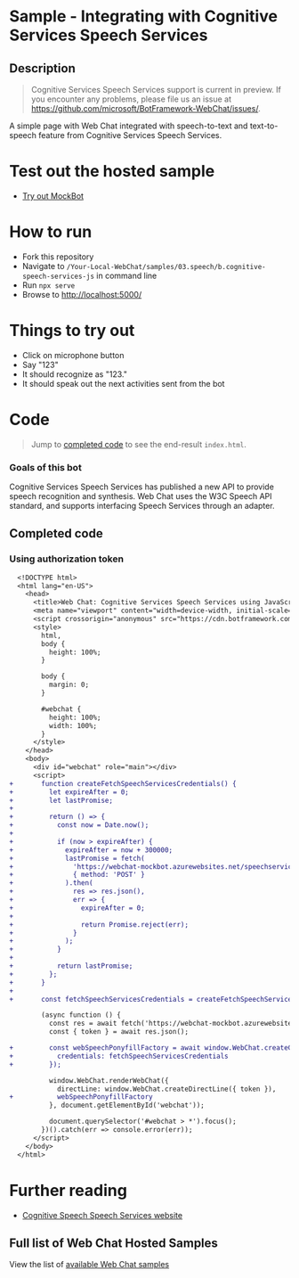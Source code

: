 # Sample - Integrating with Cognitive Services Speech Services

## Description

> Cognitive Services Speech Services support is current in preview. If you encounter any problems, please file us an issue at https://github.com/microsoft/BotFramework-WebChat/issues/.

A simple page with Web Chat integrated with speech-to-text and text-to-speech feature from Cognitive Services Speech Services.

# Test out the hosted sample

-  [Try out MockBot](https://microsoft.github.io/BotFramework-WebChat/03.speech/b.cognitive-speech-services-js)

# How to run

-  Fork this repository
-  Navigate to `/Your-Local-WebChat/samples/03.speech/b.cognitive-speech-services-js` in command line
-  Run `npx serve`
-  Browse to [http://localhost:5000/](http://localhost:5000/)

# Things to try out

-  Click on microphone button
-  Say "123"
-  It should recognize as "123."
-  It should speak out the next activities sent from the bot

# Code

> Jump to [completed code](#completed-code) to see the end-result `index.html`.

### Goals of this bot

Cognitive Services Speech Services has published a new API to provide speech recognition and synthesis. Web Chat uses the W3C Speech API standard, and supports interfacing Speech Services through an adapter.

## Completed code

### Using authorization token

```diff
  <!DOCTYPE html>
  <html lang="en-US">
    <head>
      <title>Web Chat: Cognitive Services Speech Services using JavaScript</title>
      <meta name="viewport" content="width=device-width, initial-scale=1.0" />
      <script crossorigin="anonymous" src="https://cdn.botframework.com/botframework-webchat/latest/webchat.js"></script>
      <style>
        html,
        body {
          height: 100%;
        }

        body {
          margin: 0;
        }

        #webchat {
          height: 100%;
          width: 100%;
        }
      </style>
    </head>
    <body>
      <div id="webchat" role="main"></div>
      <script>
+       function createFetchSpeechServicesCredentials() {
+         let expireAfter = 0;
+         let lastPromise;
+
+         return () => {
+           const now = Date.now();
+
+           if (now > expireAfter) {
+             expireAfter = now + 300000;
+             lastPromise = fetch(
+               'https://webchat-mockbot.azurewebsites.net/speechservices/token',
+               { method: 'POST' }
+             ).then(
+               res => res.json(),
+               err => {
+                 expireAfter = 0;
+
+                 return Promise.reject(err);
+               }
+             );
+           }
+
+           return lastPromise;
+         };
+       }
+
+       const fetchSpeechServicesCredentials = createFetchSpeechServicesCredentials();

        (async function () {
          const res = await fetch('https://webchat-mockbot.azurewebsites.net/directline/token', { method: 'POST' });
          const { token } = await res.json();

+         const webSpeechPonyfillFactory = await window.WebChat.createCognitiveServicesSpeechServicesPonyfillFactory({
+           credentials: fetchSpeechServicesCredentials
+         });

          window.WebChat.renderWebChat({
            directLine: window.WebChat.createDirectLine({ token }),
+           webSpeechPonyfillFactory
          }, document.getElementById('webchat'));

          document.querySelector('#webchat > *').focus();
        })().catch(err => console.error(err));
      </script>
    </body>
  </html>
```

# Further reading

-  [Cognitive Speech Speech Services website](https://azure.microsoft.com/en-us/services/cognitive-services/speech-services/)

## Full list of Web Chat Hosted Samples

View the list of [available Web Chat samples](https://github.com/microsoft/BotFramework-WebChat/tree/master/samples)
